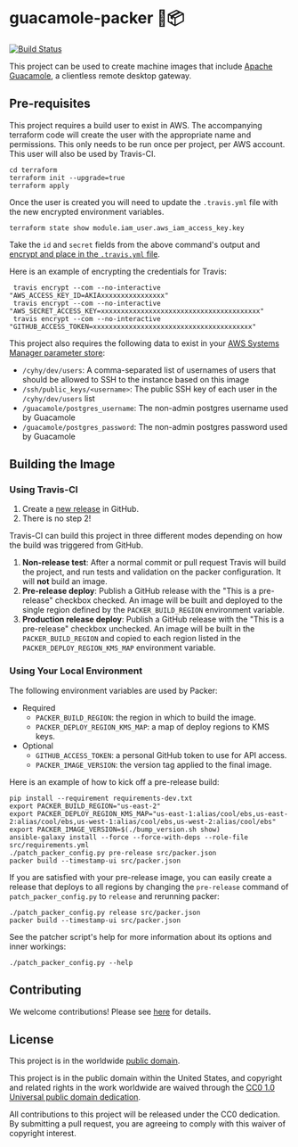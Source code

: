 # guacamole-packer 🥑📦 #

[![Build Status](https://travis-ci.com/cisagov/guacamole-packer.svg?branch=develop)](https://travis-ci.com/cisagov/guacamole-packer)

This project can be used to create machine images that include
[Apache Guacamole](https://guacamole.apache.org/), a clientless
remote desktop gateway.

## Pre-requisites ##

This project requires a build user to exist in AWS.  The accompanying terraform
code will create the user with the appropriate name and permissions.  This only
needs to be run once per project, per AWS account.  This user will also be used by
Travis-CI.

```console
cd terraform
terraform init --upgrade=true
terraform apply
```

Once the user is created you will need to update the `.travis.yml` file with the
new encrypted environment variables.

```console
terraform state show module.iam_user.aws_iam_access_key.key
```

Take the `id` and `secret` fields from the above command's output and [encrypt
and place in the `.travis.yml` file](https://docs.travis-ci.com/user/encryption-keys/).

Here is an example of encrypting the credentials for Travis:

```console
 travis encrypt --com --no-interactive "AWS_ACCESS_KEY_ID=AKIAxxxxxxxxxxxxxxxx"
 travis encrypt --com --no-interactive "AWS_SECRET_ACCESS_KEY=xxxxxxxxxxxxxxxxxxxxxxxxxxxxxxxxxxxxxxxx"
 travis encrypt --com --no-interactive "GITHUB_ACCESS_TOKEN=xxxxxxxxxxxxxxxxxxxxxxxxxxxxxxxxxxxxxxxx"
```

This project also requires the following data to exist in your [AWS Systems
Manager parameter store](https://docs.aws.amazon.com/systems-manager/latest/userguide/systems-manager-parameter-store.html):

- `/cyhy/dev/users`: A comma-separated list of usernames of users that should
  be allowed to SSH to the instance based on this image
- `/ssh/public_keys/<username>`: The public SSH key of each user in the
  `/cyhy/dev/users` list
- `/guacamole/postgres_username`: The non-admin postgres username used by
  Guacamole
- `/guacamole/postgres_password`: The non-admin postgres password used by
  Guacamole

## Building the Image ##

### Using Travis-CI ###

1. Create a [new release](https://help.github.com/en/articles/creating-releases)
   in GitHub.
1. There is no step 2!

Travis-CI can build this project in three different modes depending on
how the build was triggered from GitHub.

1. **Non-release test**: After a normal commit or pull request Travis
   will build the project, and run tests and validation on the
   packer configuration.  It will __not__ build an image.
1. **Pre-release deploy**: Publish a GitHub release
   with the "This is a pre-release" checkbox checked.  An image will be built
   and deployed to the single region defined by the `PACKER_BUILD_REGION`
   environment variable.
1. **Production release deploy**: Publish a GitHub release with
   the "This is a pre-release" checkbox unchecked.  An image will be built
   in the `PACKER_BUILD_REGION` and copied to each region listed in the
   `PACKER_DEPLOY_REGION_KMS_MAP` environment variable.

### Using Your Local Environment ###

The following environment variables are used by Packer:

- Required
  - `PACKER_BUILD_REGION`: the region in which to build the image.
  - `PACKER_DEPLOY_REGION_KMS_MAP`: a map of deploy regions to KMS keys.
- Optional
  - `GITHUB_ACCESS_TOKEN`: a personal GitHub token to use for API access.
  - `PACKER_IMAGE_VERSION`: the version tag applied to the final image.

Here is an example of how to kick off a pre-release build:

```console
pip install --requirement requirements-dev.txt
export PACKER_BUILD_REGION="us-east-2"
export PACKER_DEPLOY_REGION_KMS_MAP="us-east-1:alias/cool/ebs,us-east-2:alias/cool/ebs,us-west-1:alias/cool/ebs,us-west-2:alias/cool/ebs"
export PACKER_IMAGE_VERSION=$(./bump_version.sh show)
ansible-galaxy install --force --force-with-deps --role-file src/requirements.yml
./patch_packer_config.py pre-release src/packer.json
packer build --timestamp-ui src/packer.json
```

If you are satisfied with your pre-release image, you can easily create a release
that deploys to all regions by changing the `pre-release` command of
`patch_packer_config.py` to `release` and rerunning packer:

```console
./patch_packer_config.py release src/packer.json
packer build --timestamp-ui src/packer.json
```

See the patcher script's help for more information about its options and
inner workings:

```console
./patch_packer_config.py --help
```

## Contributing ##

We welcome contributions!  Please see [here](CONTRIBUTING.md) for
details.

## License ##

This project is in the worldwide [public domain](LICENSE).

This project is in the public domain within the United States, and
copyright and related rights in the work worldwide are waived through
the [CC0 1.0 Universal public domain
dedication](https://creativecommons.org/publicdomain/zero/1.0/).

All contributions to this project will be released under the CC0
dedication. By submitting a pull request, you are agreeing to comply
with this waiver of copyright interest.
